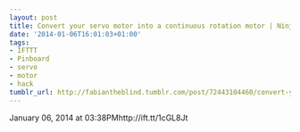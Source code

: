 ```yaml
---
layout: post
title: Convert your servo motor into a continuous rotation motor | Ninja Blocks
date: '2014-01-06T16:01:03+01:00'
tags:
- IFTTT
- Pinboard
- servo
- motor
- hack
tumblr_url: http://fabiantheblind.tumblr.com/post/72443104460/convert-your-servo-motor-into-a-continuous-rotation
---
```

January 06, 2014 at 03:38PMhttp://ift.tt/1cGL8Jt
